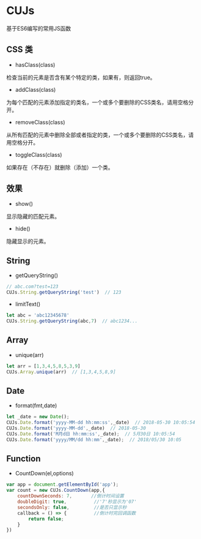 # CUJs
基于ES6编写的常用JS函数

## CSS 类

- hasClass(class)

检查当前的元素是否含有某个特定的类，如果有，则返回true。

- addClass(class)

为每个匹配的元素添加指定的类名，一个或多个要删除的CSS类名，请用空格分开。

- removeClass(class)

从所有匹配的元素中删除全部或者指定的类，一个或多个要删除的CSS类名，请用空格分开。

- toggleClass(class)

如果存在（不存在）就删除（添加）一个类。


## 效果

- show()

显示隐藏的匹配元素。

- hide()

隐藏显示的元素。


## String

- getQueryString()
``` js
// abc.com?test=123
CUJs.String.getQueryString('test')  // 123
```

- limitText()
``` js
let abc = 'abc12345678'
CUJs.String.getQueryString(abc,7)  // abc1234...
```


## Array

- unique(arr)
``` js
let arr = [1,3,4,5,8,5,3,9]
CUJs.Array.unique(arr)  // [1,3,4,5,8,9]
```


## Date

- format(fmt,date)
``` js
let _date = new Date();
CUJs.Date.format('yyyy-MM-dd hh:mm:ss',_date)  // 2018-05-30 10:05:54
CUJs.Date.format('yyyy-MM-dd',_date)  // 2018-05-30
CUJs.Date.format('M月d日 hh:mm:ss',_date);  // 5月30日 10:05:54
CUJs.Date.format('yyyy/MM/dd hh:mm',_date);  // 2018/05/30 10:05
```


## Function

- CountDown(el,options)
``` js
var app = document.getElementById('app');
var count = new CUJs.CountDown(app,{
    countDownSeconds: 7,       //倒计时间设置
    doubleDigit: true,          //'7'秒显示为'07'
    secondsOnly: false,         //是否只显示秒
    callback = () => {          //倒计时完回调函数
        return false;
    }
})
```